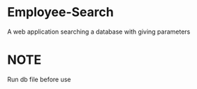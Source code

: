 # Employee-Search
A web application searching a database with giving parameters

# NOTE
Run db file before use
